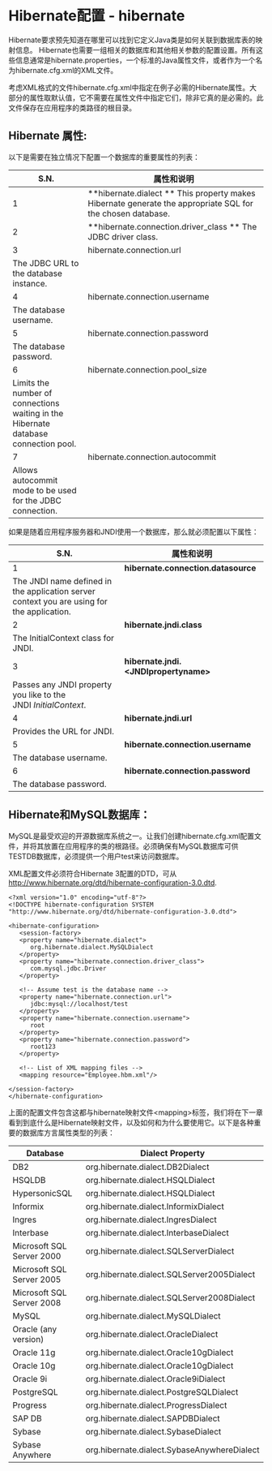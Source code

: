# Hibernate配置 - hibernate

Hibernate要求预先知道在哪里可以找到它定义Java类是如何关联到数据库表的映射信息。 Hibernate也需要一组相关的数据库和其他相关参数的配置设置。所有这些信息通常是hibernate.properties，一个标准的Java属性文件，或者作为一个名为hibernate.cfg.xml的XML文件。

考虑XML格式的文件hibernate.cfg.xml中指定在例子必需的Hibernate属性。大部分的属性取默认值，它不需要在属性文件中指定它们，除非它真的是必需的。此文件保存在应用程序的类路径的根目录。

## Hibernate 属性:

以下是需要在独立情况下配置一个数据库的重要属性的列表：

| S.N. | 属性和说明 |
| --- | --- |
| 1 | **hibernate.dialect ** This property makes Hibernate generate the appropriate SQL for the chosen database. |
| 2 | **hibernate.connection.driver_class ** The JDBC driver class. |
| 3 | hibernate.connection.url 
The JDBC URL to the database instance. |
| 4 | hibernate.connection.username 
The database username. |
| 5 | hibernate.connection.password 
The database password. |
| 6 | hibernate.connection.pool_size 
Limits the number of connections waiting in the Hibernate database connection pool. |
| 7 | hibernate.connection.autocommit 
Allows autocommit mode to be used for the JDBC connection. |

如果是随着应用程序服务器和JNDI使用一个数据库，那么就必须配置以下属性：

| S.N. | 属性和说明 |
| --- | --- |
| 1 | **hibernate.connection.datasource** 
The JNDI name defined in the application server context you are using for the application. |
| 2 | **hibernate.jndi.class** 
The InitialContext class for JNDI. |
| 3 | **hibernate.jndi.&lt;JNDIpropertyname&gt;** 
Passes any JNDI property you like to the JNDI _InitialContext_. |
| 4 | **hibernate.jndi.url** 
Provides the URL for JNDI. |
| 5 | **hibernate.connection.username** 
The database username. |
| 6 | **hibernate.connection.password** 
The database password. |

## Hibernate和MySQL数据库：

MySQL是最受欢迎的开源数据库系统之一。让我们创建hibernate.cfg.xml配置文件，并将其放置在应用程序的类的根路径。必须确保有MySQL数据库可供TESTDB数据库，必须提供一个用户test来访问数据库。

XML配置文件必须符合Hibernate 3配置的DTD，可从 http://www.hibernate.org/dtd/hibernate-configuration-3.0.dtd.

```
<?xml version="1.0" encoding="utf-8"?>
<!DOCTYPE hibernate-configuration SYSTEM 
"http://www.hibernate.org/dtd/hibernate-configuration-3.0.dtd">

<hibernate-configuration>
   <session-factory>
   <property name="hibernate.dialect">
      org.hibernate.dialect.MySQLDialect
   </property>
   <property name="hibernate.connection.driver_class">
      com.mysql.jdbc.Driver
   </property>

   <!-- Assume test is the database name -->
   <property name="hibernate.connection.url">
      jdbc:mysql://localhost/test
   </property>
   <property name="hibernate.connection.username">
      root
   </property>
   <property name="hibernate.connection.password">
      root123
   </property>

   <!-- List of XML mapping files -->
   <mapping resource="Employee.hbm.xml"/>

</session-factory>
</hibernate-configuration>
```

上面的配置文件包含这都与hibernate映射文件&lt;mapping&gt;标签，我们将在下一章看到到底什么是Hibernate映射文件，以及如何和为什么要使用它。以下是各种重要的数据库方言属性类型的列表：

| Database | Dialect Property |
| --- | --- |
| DB2 | org.hibernate.dialect.DB2Dialect |
| HSQLDB | org.hibernate.dialect.HSQLDialect |
| HypersonicSQL | org.hibernate.dialect.HSQLDialect |
| Informix | org.hibernate.dialect.InformixDialect |
| Ingres | org.hibernate.dialect.IngresDialect |
| Interbase | org.hibernate.dialect.InterbaseDialect |
| Microsoft SQL Server 2000 | org.hibernate.dialect.SQLServerDialect |
| Microsoft SQL Server 2005 | org.hibernate.dialect.SQLServer2005Dialect |
| Microsoft SQL Server 2008 | org.hibernate.dialect.SQLServer2008Dialect |
| MySQL | org.hibernate.dialect.MySQLDialect |
| Oracle (any version) | org.hibernate.dialect.OracleDialect |
| Oracle 11g | org.hibernate.dialect.Oracle10gDialect |
| Oracle 10g | org.hibernate.dialect.Oracle10gDialect |
| Oracle 9i | org.hibernate.dialect.Oracle9iDialect |
| PostgreSQL | org.hibernate.dialect.PostgreSQLDialect |
| Progress | org.hibernate.dialect.ProgressDialect |
| SAP DB | org.hibernate.dialect.SAPDBDialect |
| Sybase | org.hibernate.dialect.SybaseDialect |
| Sybase Anywhere | org.hibernate.dialect.SybaseAnywhereDialect |

